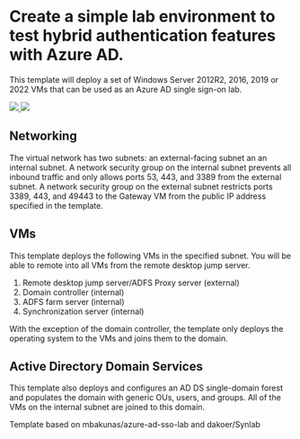 # Create a simple lab environment to test hybrid authentication features with Azure AD. 


This template will deploy a set of Windows Server 2012R2, 2016, 2019 or 2022 VMs that can be used as an Azure AD single sign-on lab.


<a href="https://portal.azure.com/#create/Microsoft.Template/uri/https%3a%2f%2fraw.githubusercontent.com%2fliodiera%2freprolab%2fmaster%2fazuredeploy.json" target="_blank">
    <img src="http://azuredeploy.net/deploybutton.png"/>
</a>
<a href="http://armviz.io/#/?load=https%3a%2f%2fraw.githubusercontent.com%2fliodiera%2freprolab%2fmaster%2fazuredeploy.json" target="_blank">
    <img src="http://armviz.io/visualizebutton.png"/>
</a>

## Networking

The virtual network has two subnets:  an external-facing subnet an an internal subnet.  A network security group on the internal subnet prevents all inbound traffic and only allows ports 53, 443, and 3389 from the external subnet. A network security group on the external subnet restricts ports 3389, 443, and 49443 to the Gateway VM from the public IP address specified in the template. 

## VMs

This template deploys the following VMs in the specified subnet. You will be able to remote into all VMs from the remote desktop jump server.
<ol>
<li>Remote desktop jump server/ADFS Proxy server (external)</li>
<li>Domain controller (internal)</li>
<li>ADFS farm server (internal)</li>
<li>Synchronization server (internal)</li>
</ol>

With the exception of the domain controller, the template only deploys the operating system to the VMs and joins them to the domain.

## Active Directory Domain Services

This template also deploys and configures an AD DS single-domain forest and populates the domain with generic OUs, users, and groups.  All of the VMs on the internal subnet are joined to this domain.

Template based on mbakunas/azure-ad-sso-lab and dakoer/Synlab